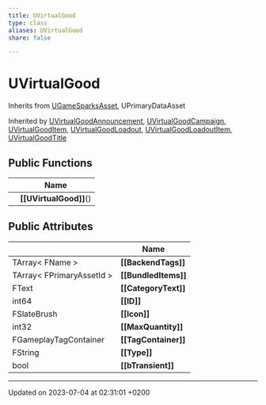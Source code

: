 ```yaml
---
title: UVirtualGood
type: class
aliases: UVirtualGood
share: false

---
```


# UVirtualGood





Inherits from [UGameSparksAsset](/docs/SDK/Source/Classes/classUGameSparksAsset.md), UPrimaryDataAsset

Inherited by [UVirtualGoodAnnouncement](/docs/SDK/Source/Classes/classUVirtualGoodAnnouncement.md), [UVirtualGoodCampaign](/docs/SDK/Source/Classes/classUVirtualGoodCampaign.md), [UVirtualGoodItem](/docs/SDK/Source/Classes/classUVirtualGoodItem.md), [UVirtualGoodLoadout](/docs/SDK/Source/Classes/classUVirtualGoodLoadout.md), [UVirtualGoodLoadoutItem](/docs/SDK/Source/Classes/classUVirtualGoodLoadoutItem.md), [UVirtualGoodTitle](/docs/SDK/Source/Classes/classUVirtualGoodTitle.md)

## Public Functions

|                | Name           |
| -------------- | -------------- |
| | **[[UVirtualGood]]**() |

## Public Attributes

|                | Name           |
| -------------- | -------------- |
| TArray< FName > | **[[BackendTags]]**  |
| TArray< FPrimaryAssetId > | **[[BundledItems]]**  |
| FText | **[[CategoryText]]**  |
| int64 | **[[ID]]**  |
| FSlateBrush | **[[Icon]]**  |
| int32 | **[[MaxQuantity]]**  |
| FGameplayTagContainer | **[[TagContainer]]**  |
| FString | **[[Type]]**  |
| bool | **[[bTransient]]**  |

-------------------------------

Updated on 2023-07-04 at 02:31:01 +0200